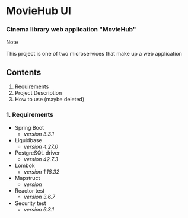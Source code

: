 # MovieHub UI

### Cinema library web application "MovieHub"

> [!NOTE]
> This project is one of two microservices that make up a web application

## Contents
1. [Requirements](#1-requirements)
2. Project Description
3. How to use (maybe deleted)


### 1. Requirements

+ Spring Boot
    + *version 3.3.1*
+ Liquidbase
    + *version 4.27.0*
+ PostgreSQL driver
    + *version 42.7.3*
+ Lombok
    + *version 1.18.32*
+ Mapstruct
    + *version*
+ Reactor test
    + *version 3.6.7*
+ Security test
    + *version 6.3.1*

